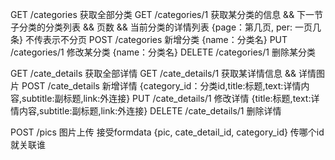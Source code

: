 GET /categories 获取全部分类
GET /categories/1 获取某分类的信息 && 下一节子分类的分类列表 && 页数 && 当前分类的详情列表 {page：第几页, per: 一页几条} 不传表示不分页
POST /categories 新增分类 {name：分类名}
PUT /categories/1 修改某分类 {name：分类名}
DELETE /categories/1 删除某分类

GET /cate_details 获取全部详情
GET /cate_details/1 获取某详情信息 && 详情图片
POST /cate_details 新增详情 {category_id：分类id,title:标题,text:详情内容,subtitle:副标题,link:外连接}
PUT /cate_details/1 修改详情 {title:标题,text:详情内容,subtitle:副标题,link:外连接}
DELETE /cate_details/1 删除详情

POST /pics 图片上传 接受formdata {pic, cate_detail_id, category_id} 传哪个id就关联谁